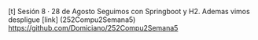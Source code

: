 [t] Sesión 8 · 28 de Agosto
Seguimos con Springboot y H2. Ademas vimos despligue
[link] (252Compu2Semana5) https://github.com/Domiciano/252Compu2Semana5
